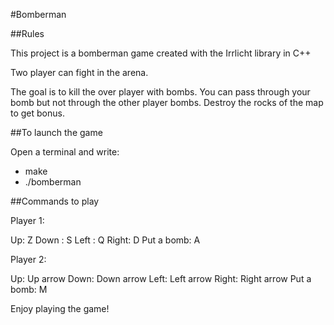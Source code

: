 #Bomberman

##Rules

This project is a bomberman game created with the Irrlicht library in C++

Two player can fight in the arena.

The goal is to kill the over player with bombs. 
You can pass through your bomb but not through the other player bombs.
Destroy the rocks of the map to get bonus.


##To launch the game

Open a terminal and write:

- make
- ./bomberman

##Commands to play

Player 1:

Up: Z
Down : S
Left : Q
Right: D
Put a bomb: A


Player 2:

Up: Up arrow
Down: Down arrow
Left: Left arrow
Right: Right arrow
Put a bomb: M


Enjoy playing the game!